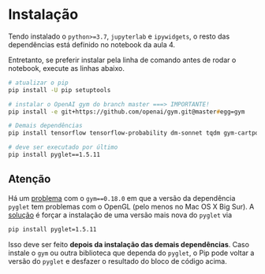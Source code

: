 # Instalação

Tendo instalado o `python>=3.7`, `jupyterlab` e `ipywidgets`, o resto das dependências está definido no notebook da aula 4.

Entretanto, se preferir instalar pela linha de comando antes de rodar o notebook, execute as linhas abaixo.

```zsh
# atualizar o pip
pip install -U pip setuptools

# instalar o OpenAI gym do branch master ===> IMPORTANTE!
pip install -e git+https://github.com/openai/gym.git@master#egg=gym

# Demais dependências
pip install tensorflow tensorflow-probability dm-sonnet tqdm gym-cartpole-swingup pybullet

# deve ser executado por último
pip install pyglet==1.5.11
```

## Atenção
Há um [problema](https://github.com/openai/gym/issues/2101) com o `gym==0.18.0` em que a versão da dependência `pyglet` tem
problemas com o OpenGL (pelo menos no Mac OS X Big Sur). A [solução](https://github.com/openai/gym/issues/2101#issuecomment-730513761) é forçar a instalação 
de uma versão mais nova do `pyglet` via
```zsh
pip install pyglet=1.5.11
```
Isso deve ser feito **depois da instalação das demais dependências**. Caso instale o `gym` ou outra biblioteca que dependa do `pyglet`, o Pip pode voltar a versão
do `pyglet` e desfazer o resultado do bloco de código acima.
